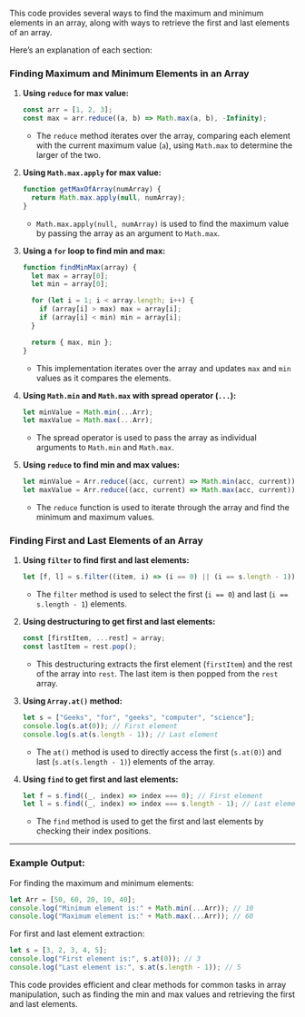 This code provides several ways to find the maximum and minimum elements in an array, along with ways to retrieve the first and last elements of an array.

Here’s an explanation of each section:

### Finding Maximum and Minimum Elements in an Array

1. **Using `reduce` for max value:**
   ```javascript
   const arr = [1, 2, 3];
   const max = arr.reduce((a, b) => Math.max(a, b), -Infinity);
   ```
   - The `reduce` method iterates over the array, comparing each element with the current maximum value (`a`), using `Math.max` to determine the larger of the two.

2. **Using `Math.max.apply` for max value:**
   ```javascript
   function getMaxOfArray(numArray) {
     return Math.max.apply(null, numArray);
   }
   ```
   - `Math.max.apply(null, numArray)` is used to find the maximum value by passing the array as an argument to `Math.max`.

3. **Using a `for` loop to find min and max:**
   ```javascript
   function findMinMax(array) {
     let max = array[0];
     let min = array[0];

     for (let i = 1; i < array.length; i++) {
       if (array[i] > max) max = array[i];
       if (array[i] < min) min = array[i];
     }

     return { max, min };
   }
   ```
   - This implementation iterates over the array and updates `max` and `min` values as it compares the elements.

4. **Using `Math.min` and `Math.max` with spread operator (`...`):**
   ```javascript
   let minValue = Math.min(...Arr);
   let maxValue = Math.max(...Arr);
   ```
   - The spread operator is used to pass the array as individual arguments to `Math.min` and `Math.max`.

5. **Using `reduce` to find min and max values:**
   ```javascript
   let minValue = Arr.reduce((acc, current) => Math.min(acc, current));
   let maxValue = Arr.reduce((acc, current) => Math.max(acc, current));
   ```
   - The `reduce` function is used to iterate through the array and find the minimum and maximum values.

### Finding First and Last Elements of an Array

1. **Using `filter` to find first and last elements:**
   ```javascript
   let [f, l] = s.filter((item, i) => (i == 0) || (i == s.length - 1));
   ```
   - The `filter` method is used to select the first (`i == 0`) and last (`i == s.length - 1`) elements.

2. **Using destructuring to get first and last elements:**
   ```javascript
   const [firstItem, ...rest] = array;
   const lastItem = rest.pop();
   ```
   - This destructuring extracts the first element (`firstItem`) and the rest of the array into `rest`. The last item is then popped from the `rest` array.

3. **Using `Array.at()` method:**
   ```javascript
   let s = ["Geeks", "for", "geeks", "computer", "science"];
   console.log(s.at(0)); // First element
   console.log(s.at(s.length - 1)); // Last element
   ```
   - The `at()` method is used to directly access the first (`s.at(0)`) and last (`s.at(s.length - 1)`) elements of the array.

4. **Using `find` to get first and last elements:**
   ```javascript
   let f = s.find((_, index) => index === 0); // First element
   let l = s.find((_, index) => index === s.length - 1); // Last element
   ```
   - The `find` method is used to get the first and last elements by checking their index positions.

---

### Example Output:

For finding the maximum and minimum elements:
```javascript
let Arr = [50, 60, 20, 10, 40];
console.log("Minimum element is:" + Math.min(...Arr)); // 10
console.log("Maximum element is:" + Math.max(...Arr)); // 60
```

For first and last element extraction:
```javascript
let s = [3, 2, 3, 4, 5];
console.log("First element is:", s.at(0)); // 3
console.log("Last element is:", s.at(s.length - 1)); // 5
```

This code provides efficient and clear methods for common tasks in array manipulation, such as finding the min and max values and retrieving the first and last elements.